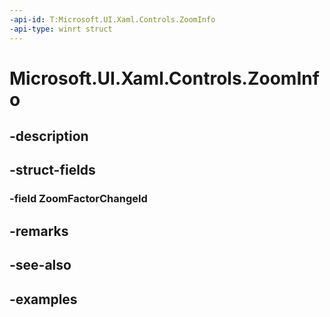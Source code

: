 ```yaml
---
-api-id: T:Microsoft.UI.Xaml.Controls.ZoomInfo
-api-type: winrt struct
---
```


# Microsoft.UI.Xaml.Controls.ZoomInfo

<!--
public struct ZoomInfo
-->


## -description

## -struct-fields

### -field ZoomFactorChangeId

## -remarks

## -see-also

## -examples


